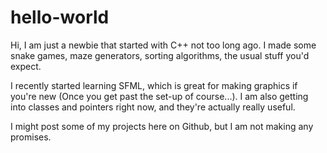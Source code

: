 # hello-world

Hi, I am just a newbie that started with C++ not too long ago.
I made some snake games, maze generators, sorting algorithms, the usual stuff you'd expect.

I recently started learning SFML, which is great for making graphics if you're new (Once you get past the set-up of course...).
I am also getting into classes and pointers right now, and they're actually really useful.

I might post some of my projects here on Github, but I am not making any promises.
